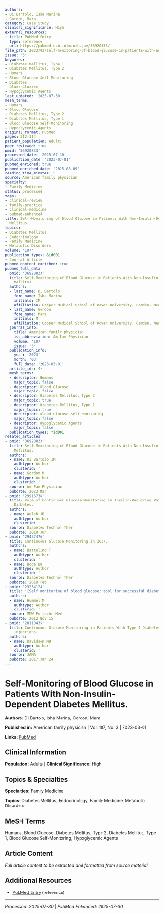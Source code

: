```yaml
---
authors:
- Di Bartolo, Isha Marina
- Gordon, Mara
category: Case Study
clinical_significance: High
external_resources:
- title: PubMed Entry
  type: reference
  url: https://pubmed.ncbi.nlm.nih.gov/36920833/
file_path: 2023/03/self-monitoring-of-blood-glucose-in-patients-with-non-insuli.md
issue: '3'
keywords:
- Diabetes Mellitus, Type 1
- Diabetes Mellitus, Type 2
- Humans
- Blood Glucose Self-Monitoring
- Diabetes
- Blood Glucose
- Hypoglycemic Agents
last_updated: '2025-07-30'
mesh_terms:
- Humans
- Blood Glucose
- Diabetes Mellitus, Type 2
- Diabetes Mellitus, Type 1
- Blood Glucose Self-Monitoring
- Hypoglycemic Agents
original_format: PubMed
pages: 312-314
patient_population: Adults
peer_reviewed: true
pmid: '36920833'
processed_date: '2025-07-30'
publication_date: '2023-03-01'
pubmed_enriched: true
pubmed_enriched_date: '2025-08-09'
reading_time_minutes: 5
source: American family physician
specialty:
- Family Medicine
status: processed
tags:
- clinical-review
- family-practice
- clinical-medicine
- pubmed-enhanced
title: Self-Monitoring of Blood Glucose in Patients With Non-Insulin-Dependent Diabetes
  Mellitus.
topics:
- Diabetes Mellitus
- Endocrinology
- Family Medicine
- Metabolic Disorders
volume: '107'
publication_types: &id001
- Journal Article
pubmed_content_enriched: true
pubmed_full_data:
  pmid: '36920833'
  title: Self-Monitoring of Blood Glucose in Patients With Non-Insulin-Dependent Diabetes
    Mellitus.
  authors:
  - last_name: Di Bartolo
    fore_name: Isha Marina
    initials: IM
    affiliation: Cooper Medical School of Rowan University, Camden, New Jersey.
  - last_name: Gordon
    fore_name: Mara
    initials: M
    affiliation: Cooper Medical School of Rowan University, Camden, New Jersey.
  journal_info:
    title: American family physician
    iso_abbreviation: Am Fam Physician
    volume: '107'
    issue: '3'
  publication_info:
    year: '2023'
    month: '03'
    full_date: '2023-03-01'
  article_ids: {}
  mesh_terms:
  - descriptor: Humans
    major_topic: false
  - descriptor: Blood Glucose
    major_topic: false
  - descriptor: Diabetes Mellitus, Type 2
    major_topic: true
  - descriptor: Diabetes Mellitus, Type 1
    major_topic: true
  - descriptor: Blood Glucose Self-Monitoring
    major_topic: false
  - descriptor: Hypoglycemic Agents
    major_topic: false
  publication_types: *id001
related_articles:
- pmid: '36920833'
  title: Self-Monitoring of Blood Glucose in Patients With Non-Insulin-Dependent Diabetes
    Mellitus.
  authors:
  - name: Di Bartolo IM
    authtype: Author
    clusterid: ''
  - name: Gordon M
    authtype: Author
    clusterid: ''
  source: Am Fam Physician
  pubdate: 2023 Mar
- pmid: '29916736'
  title: Role of Continuous Glucose Monitoring in Insulin-Requiring Patients with
    Diabetes.
  authors:
  - name: Welsh JB
    authtype: Author
    clusterid: ''
  source: Diabetes Technol Ther
  pubdate: 2018 Jun
- pmid: '29437476'
  title: Continuous Glucose Monitoring in 2017.
  authors:
  - name: Battelino T
    authtype: Author
    clusterid: ''
  - name: Bode BW
    authtype: Author
    clusterid: ''
  source: Diabetes Technol Ther
  pubdate: 2018 Feb
- pmid: '23234124'
  title: '[Self monitoring of blood glucose: tool for successful diabetes therapy].'
  authors:
  - name: Hummel M
    authtype: Author
    clusterid: ''
  source: MMW Fortschr Med
  pubdate: 2012 Nov 15
- pmid: '28118435'
  title: Continuous Glucose Monitoring in Patients With Type 1 Diabetes Taking Insulin
    Injections.
  authors:
  - name: Davidson MB
    authtype: Author
    clusterid: ''
  source: JAMA
  pubdate: 2017 Jan 24
---
```


# Self-Monitoring of Blood Glucose in Patients With Non-Insulin-Dependent Diabetes Mellitus.

**Authors:** Di Bartolo, Isha Marina, Gordon, Mara

**Published in:** American family physician | Vol. 107, No. 3 | 2023-03-01

**Links:** [PubMed](https://pubmed.ncbi.nlm.nih.gov/36920833/)

## Clinical Information

**Population:** Adults | **Clinical Significance:** High

## Topics & Specialties

**Specialties:** Family Medicine

**Topics:** Diabetes Mellitus, Endocrinology, Family Medicine, Metabolic Disorders

## MeSH Terms

Humans, Blood Glucose, Diabetes Mellitus, Type 2, Diabetes Mellitus, Type 1, Blood Glucose Self-Monitoring, Hypoglycemic Agents

## Article Content

*Full article content to be extracted and formatted from source material.*

## Additional Resources

- [PubMed Entry](https://pubmed.ncbi.nlm.nih.gov/36920833/) (reference)

---

*Processed: 2025-07-30* | *PubMed Enhanced: 2025-07-30*
